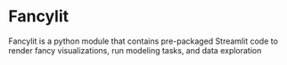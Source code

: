 # Fancylit
Fancylit is a python module that contains pre-packaged Streamlit code to render fancy visualizations, run modeling tasks, and data exploration  
